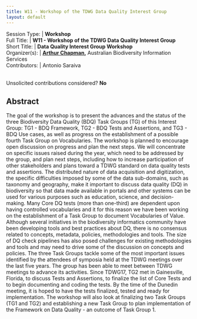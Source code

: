 ```yaml
---
title: W11 - Workshop of the TDWG Data Quality Interest Group
layout: default
---
```



Session Type: | **Workshop**  
Full Title:   | **W11 - Workshop of the TDWG Data Quality Interest Group**  
Short Title:  | **Data Quality Interest Group Workshop**  
Organizer(s): | **[Arthur Chapman](mailto:biodiv_2@achapman.org),** Australian Biodiversity Information Services  
Contributors: | Antonio Saraiva  


<p><br />Unsolicited contributions considered?  <strong>No</strong></p>  


<!--**How many 80-minute sessions are you requesting?** 2
Technical Requirements: | Preferably early to mid week to allow for outcomes to be discussed afterwards. Must not clash with DQ Symposia.
-->

## Abstract  

The goal of the workshop is to present the advances and the status of the three Biodiversity Data Quality (BDQ) Task Groups (TG) of this Interest Group: TG1 - BDQ Framework, TG2 - BDQ Tests and Assertions, and TG3 - BDQ Use cases, as well as progress on the establishment of a possible fourth Task Group on Vocabularies. The workshop is planned to encourage open discussion on progress and plan the next steps. We will concentrate on specific issues raised during the year, which need to be addressed by the group, and plan next steps, including how to increase participation of other stakeholders and plans toward a TDWG standard on data quality tests and assertions. The distributed nature of data acquisition and digitization, the specific difficulties imposed by some of the data sub-domains, such as taxonomy and geography, make it important to discuss data quality (DQ) in biodiversity so that data made available in portals and other systems can be used for various purposes such as education, science, and decision-making. Many Core DQ tests (more than one-third) are dependent upon having controlled vocabularies and it for this reason we have been working on the establishment of a Task Group to document Vocabularies of Value. Although several initiatives in the biodiversity informatics community have been developing tools and best practices about DQ, there is no consensus related to concepts, metadata, policies, methodologies and tools. The size of DQ check pipelines has also posed challenges for existing methodologies and tools and may need to drive some of the discussion on concepts and policies. The three Task Groups tackle some of the most important issues identified by the attendees of symposia held at the TDWG meetings over the last five years. The group has been able to meet between TDWG meetings to advance its activities. Since TDWG17, TG2 met in Gainesville, Florida, to discuss Tests and Assertions, to finalize the list of Core Tests and to begin documenting and coding the tests. By the time of the Dunedin meeting, it is hoped to have the tests finalized, tested and ready for implementation. The workshop will also look at finalizing two Task Groups (TG1 and TG2) and establishing a new Task Group to plan implementation of the Framework on Data Quality - an outcome of Task Group 1.


